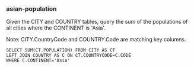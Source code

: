 ### asian-population

Given the CITY and COUNTRY tables, query the sum of the populations of all cities where the CONTINENT is 'Asia'.

Note: CITY.CountryCode and COUNTRY.Code are matching key columns.


```
SELECT SUM(CT.POPULATION) FROM CITY AS CT
LEFT JOIN COUNTRY AS C ON CT.COUNTRYCODE=C.CODE
WHERE C.CONTINENT='Asia'
```
